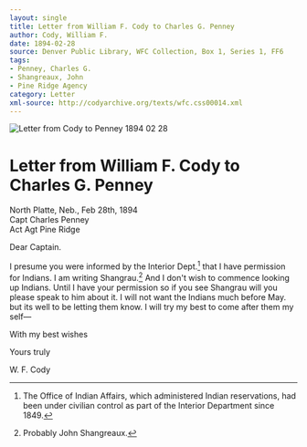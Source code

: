 ```yaml
---
layout: single
title: Letter from William F. Cody to Charles G. Penney
author: Cody, William F.
date: 1894-02-28
source: Denver Public Library, WFC Collection, Box 1, Series 1, FF6
tags:
- Penney, Charles G.
- Shangreaux, John
- Pine Ridge Agency
category: Letter
xml-source: http://codyarchive.org/texts/wfc.css00014.xml
---
```


![Letter from Cody to Penney 1894 02 28](path/to/jpg.jpg "Letter from Cody to Penney 1894 02 28")

# Letter from William F. Cody to Charles G. Penney

North Platte, Neb., Feb 28th, 1894  
Capt Charles Penney  
Act Agt Pine Ridge  

Dear Captain.

I presume you were informed by the Interior Dept.[^1] that I have permission for Indians. I am writing Shangrau.[^2] And I don't wish to commence looking up Indians. Until I have your permission so if you see Shangrau will you please speak to him about it. I will not want the Indians much before May. but its well to be letting them know. I will try my best to come after them my self—

With my best wishes

Yours truly

W. F. Cody

[^1]: The Office of Indian Affairs, which administered Indian reservations, had been under civilian control as part of the Interior Department since 1849.

[^2]: Probably John Shangreaux.
